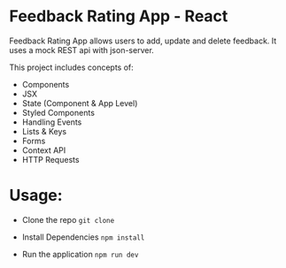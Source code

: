 # Feedback Rating App - React

Feedback Rating App allows users to add, update and delete feedback. It uses a mock REST api with json-server.

This project includes concepts of:
- Components
- JSX
- State (Component & App Level)
- Styled Components
- Handling Events
- Lists & Keys
- Forms
- Context API
- HTTP Requests

# Usage:
- Clone the repo
```git clone ```

- Install Dependencies
```npm install```

- Run the application
```npm run dev```

